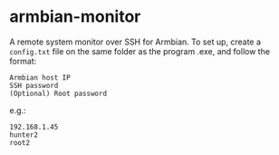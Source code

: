 # armbian-monitor
A remote system monitor over SSH for Armbian. To set up, create a `config.txt` file on the same folder as the program .exe, and follow the format:

```
Armbian host IP
SSH password
(Optional) Root password
```

e.g.:

```
192.168.1.45
hunter2
root2
```
